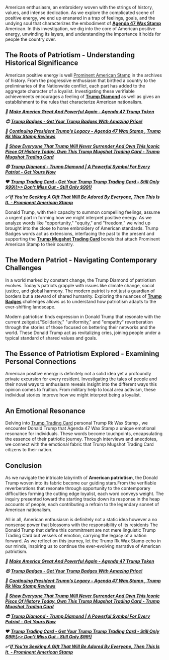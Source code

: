 American enthusiasm, an embroidery woven with the strings of history, values, and intense dedication. As we explore the complicated scene of positive energy, we end up ensnared in a trap of feelings, goals, and the undying soul that characterizes the embodiment of **[Agenda 47 Wax Stamp](https://www.facebook.com/us.collectibles)** American. In this investigation, we dig into the core of American positive energy, unwinding its layers, and understanding the importance it holds for people the country over.

**The Roots of Patriotism -** **Understanding Historical Significance**
-----------------------------------------------------------------------

American positive energy is well [Prominent American Stamp](https://www.dibiz.com/uscollectiblies) in the archives of history. From the progressive enthusiasm that birthed a country to the preliminaries of the Nationwide conflict, each part has added to the aggregate character of a loyalist. Investigating these verifiable achievements encourages a feeling of **[Trump Diamond](https://americanpatriotismcollectibles.godaddysites.com/)** as well as gives an establishment to the rules that characterize American nationalism.

**_📢 [Make America Great And Powerful Again - Agenda 47 Trump Token](https://09645cmaox2y2waip7w6e-ub10.hop.clickbank.net/?tid=trujmptokem)_**

**_😍 [Trump Badges - Get Your Trump Badges With Amazing Price!](https://ae425cc0o85tesafp0v9rw1j0z.hop.clickbank.net/?tid=aaa)_**

**_🧿 [Continuing President Trump’s Legacy - Agenda 47 Wax Stamp , Trump Rk Wax Stamp Reviews](https://027312k0r80k6vbhr3p0dzya-x.hop.clickbank.net/?tid=waxstanp)_**

**_💖 [Show Everyone That Trump Will Never Surrender And Own This Iconic Piece Of History Today. Own This Trump Mugshot Trading Card - Trump Mugshot Trading Card](https://c0065heawa5m2kb7vbv1-kr8v4.hop.clickbank.net/?tid=aaa)_**

**_😎 [Trump Diamond - Trump Diamond | A Powerful Symbol For Every Patriot - Get Yours Now](https://43ce6hn0rz1n5kbbrwhrrsha31.hop.clickbank.net/?tid=aaa)_**

**_❤ [Trump Trading Card - Get Your Trump Trump Trading Card - Still Only $99!(>> Don't Miss Out - Still Only $99!)](https://ec4472o0p43y7s2n5gvh8bj6lm.hop.clickbank.net/?tid=aaa)_**

**_✅ [If You're Seeking A Gift That Will Be Adored By Everyone, Then This Is It. - Prominent American Stamp](https://a7d3f5l-q9as6y94x4m2jx08xs.hop.clickbank.net/?tid=promimant)_**

Donald Trump, with their capacity to summon compelling feelings, assume a urgent part in forming how we might interpret positive energy. As we analyze words like "opportunity," "equity," and "freedom," we wind up brought into the close to home embroidery of American standards. Trump Badges words act as extensions, interfacing the past to the present and supporting the **[Trump Mugshot Trading Card](https://www.scoop.it/topic/agenda-47-wax-stamp?curate=true&onb=1&loader=1)** bonds that attach Prominent American Stamp to their country.

**The Modern Patriot -** **Navigating Contemporary Challenges**
---------------------------------------------------------------

In a world marked by constant change, the Trump Diamond of patriotism evolves. Today's patriots grapple with issues like climate change, social justice, and global harmony. The modern patriot is not just a guardian of borders but a steward of shared humanity. Exploring the nuances of **[Trump Badges](https://www.facebook.com/us.collectibles)** challenges allows us to understand how patriotism adapts to the ever-shifting landscape.  
  
Modern patriotism finds expression in Donald Trump that resonate with the current zeitgeist."Solidarity," "uniformity," and "empathy" reverberation through the stories of those focused on bettering their networks and the world. These Donald Trump act as revitalizing cries, joining people under a typical standard of shared values and goals.

**The Essence of Patriotism Explored -** **Examining Personal Connections**
---------------------------------------------------------------------------

American positive energy is definitely not a solid idea yet a profoundly private excursion for every resident. Investigating the tales of people and their novel ways to enthusiasm reveals insight into the different ways this opinion comes to fruition. From military help to local area activism, these individual stories improve how we might interpret being a loyalist.

**An Emotional Resonance**
--------------------------

Delving into [Trump Trading Card](https://us-collectibles.clubeo.com/page/trump-diamond-trump-trading-card-prominent-american-stamp-united-we-stand-the-resonance-of-power-in-american-patriotism.html) personal Trump Rk Wax Stamp , we encounter Donald Trump that Agenda 47 Wax Stamp a unique emotional resonance for individuals. These words become touchpoints, encapsulating the essence of their patriotic journey. Through interviews and anecdotes, we connect with the emotional fabric that Trump Mugshot Trading Card citizens to their nation.

**Conclusion**
--------------

As we navigate the intricate labyrinth of **American patriotism**, the Donald Trump woven into its fabric become our guiding stars.From the verifiable reverberations that resonate through opportunity to the contemporary difficulties forming the cutting edge loyalist, each word conveys weight. The inquiry presented toward the starting tracks down its response in the heap accounts of people, each contributing a refrain to the legendary sonnet of American nationalism.  
  
All in all, American enthusiasm is definitely not a static idea however a no nonsense power that blossoms with the responsibility of its residents The Donald Trump that define this commitment are not mere linguistic Trump Trading Card but vessels of emotion, carrying the legacy of a nation forward. As we reflect on this journey, let the Trump Rk Wax Stamp echo in our minds, inspiring us to continue the ever-evolving narrative of American patriotism.

**_📢 [Make America Great And Powerful Again - Agenda 47 Trump Token](https://09645cmaox2y2waip7w6e-ub10.hop.clickbank.net/?tid=trujmptokem)_**

**_😍 [Trump Badges - Get Your Trump Badges With Amazing Price!](https://ae425cc0o85tesafp0v9rw1j0z.hop.clickbank.net/?tid=aaa)_**

**_🧿 [Continuing President Trump’s Legacy - Agenda 47 Wax Stamp , Trump Rk Wax Stamp Reviews](https://027312k0r80k6vbhr3p0dzya-x.hop.clickbank.net/?tid=waxstanp)_**

**_💖 [Show Everyone That Trump Will Never Surrender And Own This Iconic Piece Of History Today. Own This Trump Mugshot Trading Card - Trump Mugshot Trading Card](https://c0065heawa5m2kb7vbv1-kr8v4.hop.clickbank.net/?tid=aaa)_**

**_😎 [Trump Diamond - Trump Diamond | A Powerful Symbol For Every Patriot - Get Yours Now](https://43ce6hn0rz1n5kbbrwhrrsha31.hop.clickbank.net/?tid=aaa)_**

**_❤ [Trump Trading Card - Get Your Trump Trump Trading Card - Still Only $99!(>> Don't Miss Out - Still Only $99!)](https://ec4472o0p43y7s2n5gvh8bj6lm.hop.clickbank.net/?tid=aaa)_**

**_✅ [If You're Seeking A Gift That Will Be Adored By Everyone, Then This Is It. - Prominent American Stamp](https://a7d3f5l-q9as6y94x4m2jx08xs.hop.clickbank.net/?tid=promimant)_**
